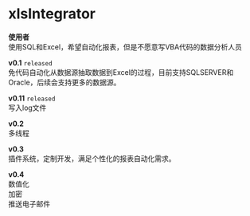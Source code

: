 # xlsIntegrator

**使用者**
<br>
使用SQL和Excel，希望自动化报表，但是不愿意写VBA代码的数据分析人员

**v0.1** `released`
<br>
免代码自动化从数据源抽取数据到Excel的过程，目前支持SQLSERVER和Oracle，后续会支持更多的数据源。

**v0.11** `released`
<br>
写入log文件

**v0.2**
<br>
多线程

**v0.3**
<br>
插件系统，定制开发，满足个性化的报表自动化需求。

**v0.4**
<br>
数值化
<br>
加密
<br>
推送电子邮件
